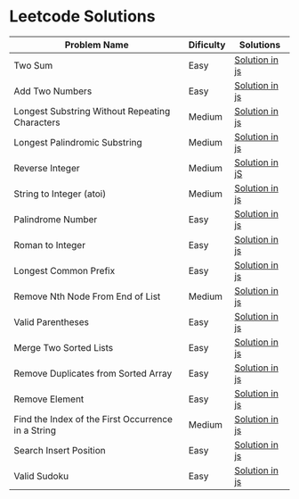 # Leetcode Solutions

| Problem Name  | Dificulty | Solutions |
| ------------- | ------------- | ------------- |
| Two Sum  | Easy  | [Solution in js](./Two%20Sum/solution.js)  |
| Add Two Numbers  | Easy  | [Solution in js](./Add%20Two%20Numbers/solution.js)  |
| Longest Substring Without Repeating Characters | Medium  | [Solution in js](./Longest%20Substring%20Without%20Repeating%20Characters/solution.js)  |
| Longest Palindromic Substring  | Medium  | [Solution in js](./Longest%20Palindromic%20Substring/solution.js)  |
| Reverse Integer  | Medium  | [Solution in jS](./Reverse%20Integer/solution.js)  |
| String to Integer (atoi)  | Medium  | [Solution in js](./String%20to%20Integer%20(atoi)/solution.js)  |
| Palindrome Number  | Easy  | [Solution in js](./Palindrome%20Number/solution.js)  |
| Roman to Integer  | Easy  | [Solution in js](./Roman%20to%20Integer/solution.js)  |
| Longest Common Prefix  | Easy  | [Solution in js](./Longest%20Common%20Prefix/solution.js)  |
| Remove Nth Node From End of List  | Medium  | [Solution in js](./Remove%20Nth%20Node%20From%20End%20of%20List/solution.js)  |
| Valid Parentheses  | Easy  | [Solution in js](./Valid%20Parentheses/solution.js)  |
| Merge Two Sorted Lists  | Easy  | [Solution in js](./Merge%20Two%20Sorted%20Lists/solution.js)  |
| Remove Duplicates from Sorted Array  | Easy  | [Solution in js](./Remove%20Nth%20Node%20From%20End%20of%20List/solution.js)  |
| Remove Element  | Easy  | [Solution in js](./Remove%20Element/solution.js)  |
| Find the Index of the First Occurrence in a String  | Medium  | [Solution in js](./Find%20the%20Index%20of%20the%20First%20Occurrence%20in%20a%20String/solution.js)  |
| Search Insert Position  | Easy  | [Solution in js](./Search%20Insert%20Position/solution.js)  |
| Valid Sudoku  | Easy  | [Solution in js](./Valid%20Sudoku/solution.js)  |
